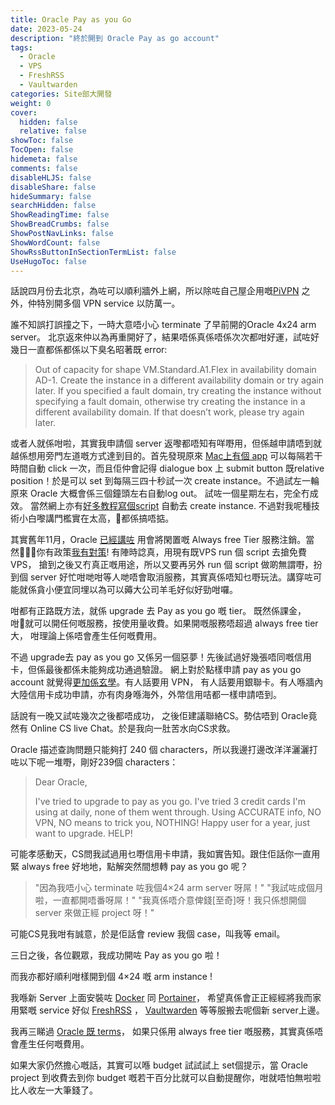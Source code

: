 ```yaml
---
title: Oracle Pay as you Go
date: 2023-05-24
description: "終於開到 Oracle Pay as go account"
tags:
  - Oracle
  - VPS
  - FreshRSS
  - Vaultwarden
categories: Site部大開發
weight: 0
cover:
  hidden: false
  relative: false
showToc: false
TocOpen: false
hidemeta: false
comments: false
disableHLJS: false
disableShare: false
hideSummary: false
searchHidden: false
ShowReadingTime: false
ShowBreadCrumbs: false
ShowPostNavLinks: false
ShowWordCount: false
ShowRssButtonInSectionTermList: false
UseHugoToc: false
---
```


話說四月份去北京，為咗可以順利牆外上網，所以除咗自己屋企用嘅[PiVPN](https://www.pivpn.io/) 之外，仲特別開多個 VPN service 以防萬一。

誰不知誤打誤撞之下，一時大意唔小心 terminate 了早前開的Oracle 4x24 arm server。 北京返來仲以為再重開好了，結果唔係真係唔係次次都咁好運，試咗好幾日一直都係都係以下臭名昭著既 error:
> Out of capacity for shape VM.Standard.A1.Flex in availability domain AD-1. Create the instance in a different availability domain or try again later. If you specified a fault domain, try creating the instance without specifying a fault domain, otherwise try creating the instance in a different availability domain. If that doesn’t work, please try again later.

或者人就係咁啦，其實我申請個 server 返嚟都唔知有咩嘢用，但係越申請唔到就越係想用旁門左道嘅方式達到目的。首先發現原來 [Mac上有個 app](https://apps.apple.com/us/app/rapidclick/id419891002?mt=12) 可以每隔若干時間自動 click 一次，而且佢仲會記得 dialogue box 上 submit button 既relative position！於是可以 set 到每隔三四十秒試一次 create instance。不過試左一輪原來 Oracle 大概會係三個鐘頭左右自動log out。 試咗一個星期左右，完全冇成效。
當然網上亦有[好多教程](https://hitrov.medium.com/resolving-oracle-cloud-out-of-capacity-issue-and-getting-free-vps-with-4-arm-cores-24gb-of-a3d7e6a027a8)[寫個script](https://blog.user.today/oracle-cloud-free-tier-cron/) 自動去 create instance. 不過對我呢種技術小白嚟講門檻實在太高，都係搞唔掂。

其實舊年11月，Oracle [已經講咗](https://docs.oracle.com/en-us/iaas/Content/FreeTier/freetier_topic-Always_Free_Resources.htm) 用會將閑置嘅 Always free Tier 服務注銷。當然你有政策[我有對策](https://www.youtube.com/watch?v=nEwGDrocrg4)! 有陣時諗真，用現有既VPS run 個 script 去搶免費VPS， 搶到之後又冇真正嘅用途，所以又要再另外 run 個 script 做啲無謂嘢，扮到個 server 好忙咁哋咁等人哋唔會取消服務，其實真係唔知乜嘢玩法。講穿咗可能就係貪小便宜同埋以為可以薅大公司羊毛好似好勁咁囉。

咁都有正路既方法，就係 upgrade 去 Pay as you go 嘅 tier。 既然係課金，咁就可以開任何嘅服務，按使用量收費。如果開嘅服務唔超過 always free tier大， 咁理論上係唔會產生任何嘅費用。

不過 upgrade去 pay as you go 又係另一個惡夢！先後試過好幾張唔同嘅信用卡，但係最後都係未能夠成功通過驗證。
網上對於點樣申請 pay as you go account 就覺得[更加係玄學](https://www.v2ex.com/t/925595)。有人話要用 VPN， 有人話要用銀聯卡。有人喺牆內大陸信用卡成功申請，亦有肉身喺海外，外幣信用咭都一樣申請唔到。

話說有一晚又試咗幾次之後都唔成功， 之後佢建議聯絡CS。勢估唔到 Oracle竟然有 Online CS live Chat。於是我向一肚苦水向CS求救。

Oracle 描述查詢問題只能夠打 240 個 characters，所以我邊打邊改洋洋灑灑打咗以下呢一堆嘢，剛好239個 characters：

> Dear Oracle,
>
> I've tried to upgrade to pay as you go.
> I've tried 3 credit cards I'm using at daily,  none of them went through.
> Using ACCURATE info, NO VPN, NO means to trick you, NOTHING! Happy user for a year, just want to upgrade.
> HELP!


可能孝感動天，CS問我試過用乜嘢信用卡申請，我如實告知。跟住佢話你一直用緊 always free 好地地，點解突然間想轉 pay as you go 呢？

> "因為我唔小心 terminate 咗我個4×24 arm server 呀屌！"
> "我試咗成個月啦，一直都開唔番呀屌！"
> "我真係唔介意俾錢[至奇]呀！我只係想開個 server 來做正經 project 呀！"

可能CS見我咁有誠意，於是佢話會 review 我個 case，叫我等 email。

三日之後，各位觀眾，我成功開咗 Pay as you go 啦！

而我亦都好順利咁樣開到個 4×24 嘅 arm instance !

我喺新 Server 上面安裝咗 [Docker](https://www.docker.com/) 同 [Portainer](https://www.portainer.io/)， 希望真係會正正經經將我而家用緊嘅 service 好似 [FreshRSS](https://www.freshrss.org/) ， [Vaultwarden](https://github.com/dani-garcia/vaultwarden) 等等服搬去呢個新 server上邊。

我再三睇過 [Oracle 既 terms](https://docs.oracle.com/en-us/iaas/Content/FreeTier/freetier_topic-Always_Free_Resources.htm)， 如果只係用 always free tier 嘅服務，其實真係唔會產生任何嘅費用。

如果大家仍然擔心嘅話，其實可以喺 budget 試試試上 set個提示，當 Oracle project 到收費去到你 budget 嘅若干百分比就可以自動提醒你，咁就唔怕無啦啦比人收左一大筆錢了。


